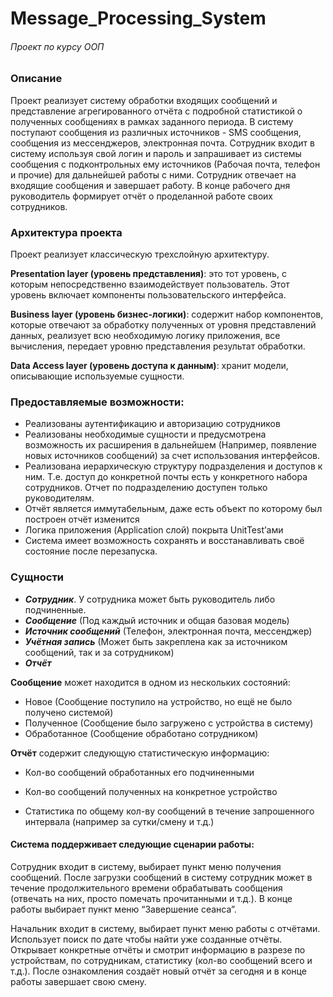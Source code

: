 # Message_Processing_System
###### Проект по курсу ООП


### Описание

Проект реализует систему обработки входящих сообщений и представление агрегированного отчёта с подробной статистикой о полученных сообщениях в рамках заданного периода. В систему поступают сообщения из различных источников - SMS сообщения, сообщения из мессенджеров, электронная почта. Сотрудник входит в систему используя свой логин и пароль и запрашивает из системы сообщения с подконтрольных ему источников (Рабочая почта, телефон и прочие) для дальнейшей работы с ними. Сотрудник отвечает на входящие сообщения и завершает работу. В конце рабочего дня руководитель формирует отчёт о проделанной работе своих сотрудников.

### Архитектура проекта

Проект реализует классическую трехслойную архитектуру.

**Presentation layer (уровень представления)**: это тот уровень, с которым непосредственно взаимодействует пользователь. Этот уровень включает компоненты пользовательского интерфейса.

**Business layer (уровень бизнес-логики)**: содержит набор компонентов, которые отвечают за обработку полученных от уровня представлений данных, реализует всю необходимую логику приложения, все вычисления, передает уровню представления результат обработки.

**Data Access layer (уровень доступа к данным)**: хранит модели, описывающие используемые сущности.

### **Предоставляемые возможности:**

- Реализованы аутентификацию и авторизацию сотрудников
- Реализованы необходимые сущности и предусмотрена возможность их расширения в дальнейшем (Например, появление новых источников сообщений) за счет использования интерфейсов.
- Реализована иерархическую структуру подразделения и доступов к ним. Т.е. доступ до конкретной почты есть у конкретного набора сотрудников. Отчет по подразделению доступен только руководителям.
- Отчёт является иммутабельным, даже есть объект по которому был построен отчёт изменится
- Логика приложения (Application слой) покрыта UnitTest’ами
- Система имеет возможность сохранять и восстанавливать своё состояние после перезапуска.

### Сущности

- ***Сотрудник***. У сотрудника может быть руководитель либо подчиненные.
- ***Сообщение*** (Под каждый источник и общая базовая модель)
- ***Источник сообщений*** (Телефон, электронная почта, мессенджер)
- ***Учётная запись*** (Может быть закреплена как за источником сообщений, так и за сотрудником)
- ***Отчёт***

**Сообщение** может находится в одном из нескольких состояний:

- Новое (Сообщение поступило на устройство, но ещё не было получено системой)
- Полученное (Сообщение было загружено с устройства в систему)
- Обработанное (Сообщение обработано сотрудником)

**Отчёт** содержит следующую статистическую информацию:

- Кол-во сообщений обработанных его подчиненными

- Кол-во сообщений полученных на конкретное устройство

- Статистика по общему кол-ву сообщений в течение запрошенного интервала (например за сутки/смену и т.д.)

#### Система поддерживает следующие сценарии работы:

Сотрудник входит в систему, выбирает пункт меню получения сообщений. После загрузки сообщений в систему сотрудник может в течение продолжительного времени обрабатывать сообщения (отвечать на них, просто помечать прочитанными и т.д.). В конце работы выбирает пункт меню “Завершение сеанса”.

Начальник входит в систему, выбирает пункт меню работы с отчётами. Использует поиск по дате чтобы найти уже созданные отчёты. Открывает конкретные отчёты и смотрит информацию в разрезе по устройствам, по сотрудникам, статистику (кол-во сообщений всего и т.д.). После ознакомления создаёт новый отчёт за сегодня и в конце работы завершает свою смену.
